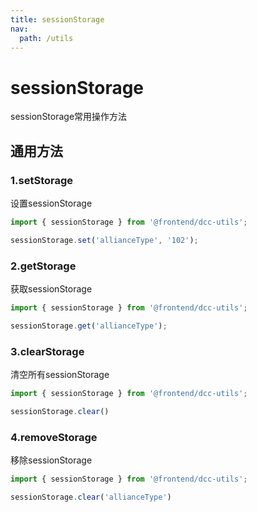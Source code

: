 ```yaml
---
title: sessionStorage
nav:
  path: /utils
---
```


# sessionStorage

sessionStorage常用操作方法

## 通用方法

### 1.setStorage
设置sessionStorage
```ts
import { sessionStorage } from '@frontend/dcc-utils';

sessionStorage.set('allianceType', '102');
```

### 2.getStorage
获取sessionStorage
```ts
import { sessionStorage } from '@frontend/dcc-utils';

sessionStorage.get('allianceType');
```

### 3.clearStorage
清空所有sessionStorage
```ts
import { sessionStorage } from '@frontend/dcc-utils';

sessionStorage.clear()
```

### 4.removeStorage
移除sessionStorage
```ts
import { sessionStorage } from '@frontend/dcc-utils';

sessionStorage.clear('allianceType')
```


